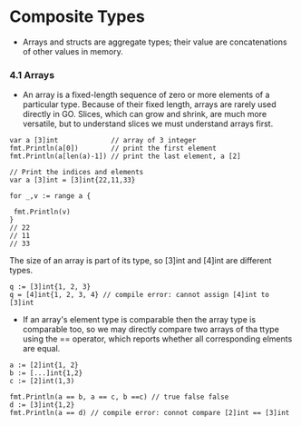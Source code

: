 # Composite Types 

* Arrays and structs are aggregate types; their value are concatenations of other values in memory. 

### 4.1 Arrays

* An array is a fixed-length sequence of zero or more elements of a particular type. Because of their fixed length, arrays are rarely used directly in GO. Slices, which can grow and shrink, are much more versatile, but to understand slices we must understand arrays first. 

```
var a [3]int             // array of 3 integer
fmt.Println(a[0])        // print the first element
fmt.Println(a[len(a)-1]) // print the last element, a [2]

// Print the indices and elements
var a [3]int = [3]int{22,11,33}

for _,v := range a {

 fmt.Println(v)
}
// 22
// 11
// 33
```

The size of an array is part of its type, so [3]int and [4]int are different types. 
```
q := [3]int{1, 2, 3}
q = [4]int{1, 2, 3, 4} // compile error: cannot assign [4]int to [3]int
```

* If an array's element type is comparable then the array type is comparable too, so we may directly compare two arrays of tha ttype using the == operator, which reports whether all corresponding elments are equal. 

```
a := [2]int{1, 2}
b := [...]int{1,2}
c := [2]int(1,3)

fmt.Println(a == b, a == c, b ==c) // true false false
d := [3]int{1,2}
fmt.Println(a == d) // compile error: connot compare [2]int == [3]int


